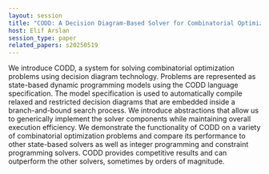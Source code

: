 ```yaml
---
layout: session
title: "CODD: A Decision Diagram-Based Solver for Combinatorial Optimization"
host: Elif Arslan
session_type: paper
related_papers: s20250519
---
```


We introduce CODD, a system for solving combinatorial optimization problems using decision diagram technology. Problems are represented as state-based dynamic programming models using the CODD language specification.
The model specification is used to automatically compile relaxed and restricted decision diagrams that are embedded inside a branch-and-bound search process. We introduce abstractions that allow us to generically implement the solver components while maintaining
overall execution efficiency. We demonstrate the functionality of CODD on a variety of combinatorial optimization problems and compare its performance to other state-based solvers as well as integer programming and constraint programming solvers. CODD provides
competitive results and can outperform the other solvers, sometimes by orders of magnitude.
